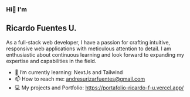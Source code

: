 ### Hi👋 I'm
## Ricardo Fuentes U.

As a full-stack web developer, I have a passion for crafting intuitive, responsive web applications with meticulous attention to detail.
I am enthusiastic about continuous learning and look forward to expanding my expertise and capabilities in the field.

- 🌱 I’m currently learning: NextJs and Tailwind
- 📫 How to reach me: andresurizarfuentes@gmail.com
- :computer: My projects and Portfolio: https://portafolio-ricardo-f-u.vercel.app/


